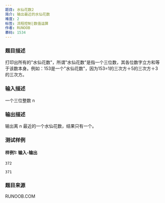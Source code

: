 ```yaml
---
题目: 水仙花数2
简介: 输出最近的水仙花数
难度: 2
标签: 流程控制|数值运算
作者: RUNOOB
慕码: 1534
---
```


### 题目描述

打印出所有的"水仙花数"，所谓"水仙花数"是指一个三位数，其各位数字立方和等于该数本身。例如：153是一个"水仙花数"，因为153=1的三次方＋5的三次方＋3的三次方。

### 输入描述

一个三位整数 n

### 输出描述

输出离 n 最近的一个水仙花数，结果只有一个。

### 测试样例

#### 样例1: 输入-输出

```
372
```

```
371
```

### 题目来源

RUNOOB.COM